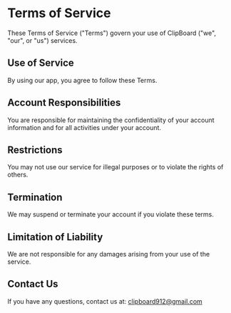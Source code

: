 # Terms of Service

These Terms of Service ("Terms") govern your use of ClipBoard ("we", "our", or "us") services.

## Use of Service
By using our app, you agree to follow these Terms.

## Account Responsibilities
You are responsible for maintaining the confidentiality of your account information and for all activities under your account.

## Restrictions
You may not use our service for illegal purposes or to violate the rights of others.

## Termination
We may suspend or terminate your account if you violate these terms.

## Limitation of Liability
We are not responsible for any damages arising from your use of the service.

## Contact Us
If you have any questions, contact us at: clipboard912@gmail.com

